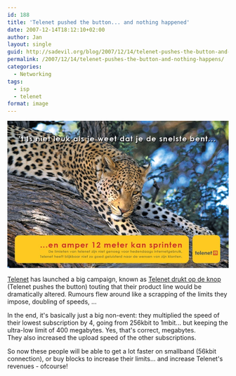 ```yaml
---
id: 188
title: 'Telenet pushed the button... and nothing happened'
date: 2007-12-14T18:12:10+02:00
author: Jan
layout: single
guid: http://sadevil.org/blog/2007/12/14/telenet-pushes-the-button-and-nothing-happens/
permalink: /2007/12/14/telenet-pushes-the-button-and-nothing-happens/
categories:
  - Networking
tags:
  - isp
  - telenet
format: image
---
```

[![Telenet drukt op de knop][img]][url]

[Telenet](http://www.telenet.be) has launched a big campaign, known as [Telenet drukt op de knop](http://www.telenetdruktopdeknop.be) (Telenet pushes the button) touting that their product line would be dramatically altered. Rumours flew around like a scrapping of the limits they impose, doubling of speeds, ...

In the end, it's basically just a big non-event: they multiplied the speed of their lowest subscription by 4, going from 256kbit to 1mbit... but keeping the ultra-low limit of 400 megabytes. Yes, that's correct, megabytes.  
They also increased the upload speed of the other subscriptions.

So now these people will be able to get a lot faster on smallband (56kbit connection), or buy blocks to increase their limits... and increase Telenet's revenues - ofcourse!

[url]: http://www.telenetdruktopdeknop.be
[img]: /assets/images/2007/12/telenet-sm.jpg